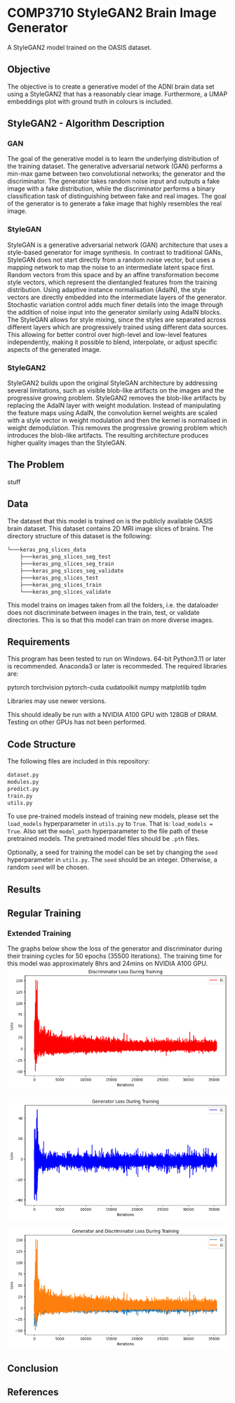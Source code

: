 # COMP3710 StyleGAN2 Brain Image Generator
A StyleGAN2 model trained on the OASIS dataset.

## Objective
The objective is to create a generative model of the ADNI brain data set using a StyleGAN2
that has a reasonably clear image. Furthermore, a UMAP embeddings plot with ground truth in colours 
is included.

## StyleGAN2 - Algorithm Description
### GAN
The goal of the generative model is to learn the underlying distribution of the training dataset. 
The generative adversarial network (GAN) performs a min-max game between two convolutional networks; the 
generator and the discriminator. The generator takes random noise input and outputs a fake image with a 
fake distribution, while the discriminator performs a binary classification task of distinguishing between 
fake and real images. The goal of the generator is to generate a fake image that highly resembles the real 
image.

### StyleGAN
StyleGAN is a generative adversarial network (GAN) architecture that uses a style-based generator for image synthesis.
In contrast to traditional GANs, StyleGAN does not start directly from a random noise vector, but uses a mapping network to
map the noise to an intermediate latent space first. Random vectors from this space and by an affine transformation become style vectors, which represent the dientangled features from the training distribution. Using adaptive instance normalisation (AdaIN),
the style vectors are directly embedded into the intermediate layers of the generator. Stochastic variation control adds 
much finer details into the image through the addition of noise input into the generator similarly using AdaIN blocks.
The StyleGAN allows for style mixing, since the styles are separated across different layers which are progressively trained 
using different data sources. This allowing for better control over high-level and low-level features independently, making it possible to blend, interpolate, or adjust specific aspects of the generated image. 

### StyleGAN2
StyleGAN2 builds upon the original StyleGAN architecture by addressing several limitations, such as visible blob-like artifacts on the images and the progressive growing problem. StyleGAN2 removes the blob-like artifacts by replacing the AdaIN layer with weight modulation. Instead of manipulating the feature maps using AdaIN, the convolution kernel weights are scaled
with a style vector in weight modulation and then the kernel is normalised in weight demodulation. This removes the progressive growing problem which introduces the blob-like artifacts. The resulting architecture produces higher quality images than the StyleGAN.

## The Problem
stuff

## Data
The dataset that this model is trained on is the publicly available OASIS brain dataset. This dataset contains 2D MRI image slices of brains. The directory structure of this dataset is the following:

```
└───keras_png_slices_data
    ├───keras_png_slices_seg_test
    ├───keras_png_slices_seg_train
    ├───keras_png_slices_seg_validate
    ├───keras_png_slices_test
    ├───keras_png_slices_train
    └───keras_png_slices_validate
```

This model trains on images taken from all the folders, i.e. the dataloader does not discriminate between images in the train, test, or validate directories. This is so that this model can train on more diverse images.

## Requirements

This program has been tested to run on Windows. 64-bit Python3.11 or later is recommended. Anaconda3 or later is recommeded. The required libraries are: 

pytorch
torchvision
pytorch-cuda
cudatoolkit
numpy
matplotlib
tqdm

Libraries may use newer versions.

This should ideally be run with a NVIDIA A100 GPU with 128GB of DRAM. Testing on other GPUs has not been performed.

## Code Structure

The following files are included in this repository:

```
dataset.py
modules.py
predict.py
train.py
utils.py
```

To use pre-trained models instead of training new models, please set the `load_models` hyperparameter in `utils.py` to `True`.
That is: `load_models = True`.
Also set the `model_path` hyperparameter to the file path of these pretrained models. The pretrained model files 
should be `.pth` files.

Optionally, a seed for training the model can be set by changing the `seed` hyperparameter in `utils.py`. The `seed` should be an integer. Otherwise, a random `seed` will be chosen.

## Results

## Regular Training

### Extended Training
The graphs below show the loss of the generator and discriminator during their training cycles for 50 epochs (35500 iterations). The training time for this model was approximately 8hrs and 24mins on NVIDIA A100 GPU. 
![Disc_loss](assets/Disc_loss.png)

![Gen_loss](assets/Gen_loss.png)

![Comb_loss](assets/Combined_loss.png)




## Conclusion

## References


